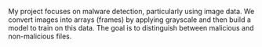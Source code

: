 My project focuses on malware detection, particularly using image data. We convert images into arrays (frames)
by applying grayscale and then build a model to train on this data. The goal is to distinguish between malicious and non-malicious files.

